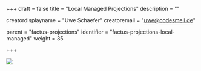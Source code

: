 +++
draft = false
title = "Local Managed Projections"
description = ""


creatordisplayname = "Uwe Schaefer"
creatoremail = "uwe@codesmell.de"


parent = "factus-projections"
identifier = "factus-projections-local-managed"
weight = 35

+++

![](../ph_lm.png)

